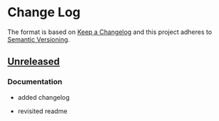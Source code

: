 Change Log
==========

The format is based on [Keep a Changelog] and this project adheres to
[Semantic Versioning].

[Unreleased]
------------

### Documentation

-   added changelog

-   revisited readme

  [Keep a Changelog]: http://keepachangelog.com/
  [Semantic Versioning]: http://semver.org/
  [Unreleased]: https://github.com/binaryphile/rubsh/compare/v0.6.3...v10.10
